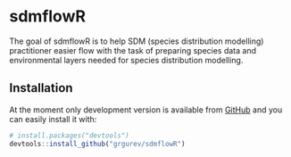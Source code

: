 
<!-- README.md is generated from README.Rmd. Please edit that file -->

# sdmflowR

<!-- badges: start -->

<!-- badges: end -->

The goal of sdmflowR is to help SDM (species distribution modelling)
practitioner easier flow with the task of preparing species data and
environmental layers needed for species distribution modelling.

## Installation

At the moment only development version is available from
[GitHub](https://github.com/) and you can easily install it with:

``` r
# install.packages("devtools")
devtools::install_github("grgurev/sdmflowR")
```
